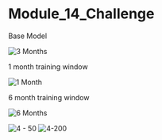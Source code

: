 # Module_14_Challenge

Base Model

![3 Months](https://user-images.githubusercontent.com/88631837/143811894-f920f2de-7a95-48e7-8b27-dfb01b0f3241.png)

1 month training window

![1 Month](https://user-images.githubusercontent.com/88631837/143811898-7b1dc456-85ec-45b5-9f99-13bf52efb396.png)

6 month training window

![6 Months](https://user-images.githubusercontent.com/88631837/143811902-d2eda761-df99-4c23-8143-27d81ae82474.png)


![4 - 50](https://user-images.githubusercontent.com/88631837/143811907-24a9b115-f7c2-4811-80a7-d44040078ad3.png)
![4-200](https://user-images.githubusercontent.com/88631837/143811908-1941f6e4-0976-49b8-82fb-14939559485c.png)
